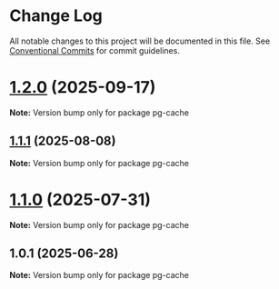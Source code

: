 # Change Log

All notable changes to this project will be documented in this file.
See [Conventional Commits](https://conventionalcommits.org) for commit guidelines.

# [1.2.0](https://github.com/launchql/launchql/compare/pg-cache@1.1.1...pg-cache@1.2.0) (2025-09-17)

**Note:** Version bump only for package pg-cache





## [1.1.1](https://github.com/launchql/launchql/compare/pg-cache@1.1.0...pg-cache@1.1.1) (2025-08-08)

**Note:** Version bump only for package pg-cache





# [1.1.0](https://github.com/launchql/launchql/compare/pg-cache@1.0.1...pg-cache@1.1.0) (2025-07-31)

**Note:** Version bump only for package pg-cache





## 1.0.1 (2025-06-28)

**Note:** Version bump only for package pg-cache
